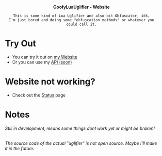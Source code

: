 <div align="center">
  
  <span>__GoofyLuaUglifier - Website__</span>
    
  ```
  This is some kind of Lua Uglifier and also bit Obfuscator, idk.
  I'm just bored and doing some "obfuscation methods" or whatever you could call it.
  ```
</div>

# Try Out
- You can try it out on [my Website](https://mopsfl.de/GoofyLuaUglifier/)
- Or you can use my [API (soon)](https://api.mopsfl.de)

# Website not working?
- Check out the [Status](https://mopsfl.de/status) page

# Notes
###### Still in development, means some things dont work yet or might be broken!
###### The source code of the actual "uglifier" is not open source. Maybe I'll make it in the future.

